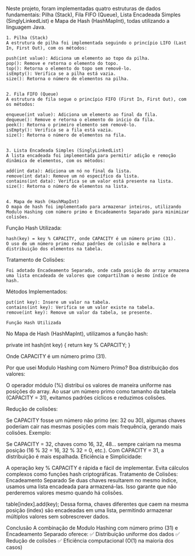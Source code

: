 
Neste projeto, foram implementadas quatro estruturas de dados fundamentais: Pilha (Stack), Fila FIFO (Queue), Lista Encadeada Simples (SinglyLinkedList) e Mapa de Hash (HashMapInt), todas utilizando a linguagem Java.

    1. Pilha (Stack)
    A estrutura de pilha foi implementada seguindo o princípio LIFO (Last In, First Out), com os métodos:

    push(int value): Adiciona um elemento ao topo da pilha.
    pop(): Remove e retorna o elemento do topo.
    top(): Retorna o elemento do topo sem removê-lo.
    isEmpty(): Verifica se a pilha está vazia.
    size(): Retorna o número de elementos na pilha.


    2. Fila FIFO (Queue)
    A estrutura de fila segue o princípio FIFO (First In, First Out), com os métodos:

    enqueue(int value): Adiciona um elemento ao final da fila.
    dequeue(): Remove e retorna o elemento do início da fila.
    peek(): Retorna o primeiro elemento sem removê-lo.
    isEmpty(): Verifica se a fila está vazia.
    size(): Retorna o número de elementos na fila.


    3. Lista Encadeada Simples (SinglyLinkedList)
    A lista encadeada foi implementada para permitir adição e remoção dinâmica de elementos, com os métodos:

    add(int data): Adiciona um nó no final da lista.
    remove(int data): Remove um nó específico da lista.
    contains(int data): Verifica se um valor está presente na lista.
    size(): Retorna o número de elementos na lista.


    4. Mapa de Hash (HashMapInt)
    O mapa de hash foi implementado para armazenar inteiros, utilizando Modulo Hashing com número primo e Encadeamento Separado para minimizar colisões.

Função Hash Utilizada:

    hash(key) = key % CAPACITY, onde CAPACITY é um número primo (31).
    O uso de um número primo reduz padrões de colisão e melhora a distribuição dos elementos na tabela.

Tratamento de Colisões:

    Foi adotado Encadeamento Separado, onde cada posição do array armazena uma lista encadeada de valores que compartilham o mesmo índice de hash.

Métodos Implementados:

    put(int key): Insere um valor na tabela.
    contains(int key): Verifica se um valor existe na tabela.
    remove(int key): Remove um valor da tabela, se presente.

    Função Hash Utilizada
No Mapa de Hash (HashMapInt), utilizamos a função hash:

private int hash(int key) {
    return key % CAPACITY;
}

Onde CAPACITY é um número primo (31).

Por que usei Modulo Hashing com Número Primo?
Boa distribuição dos valores:

O operador módulo (%) distribui os valores de maneira uniforme nas posições do array.
Ao usar um número primo como tamanho da tabela (CAPACITY = 31), evitamos padrões cíclicos e reduzimos colisões.

Redução de colisões:

Se CAPACITY fosse um número não primo (ex: 32 ou 30), algumas chaves poderiam cair nas mesmas posições com mais frequência, gerando mais colisões.
Exemplo:

Se CAPACITY = 32, chaves como 16, 32, 48... sempre cairiam na mesma posição (16 % 32 = 16, 32 % 32 = 0, etc.).
Com CAPACITY = 31, a distribuição é mais espalhada.
Eficiência e Simplicidade:

A operação key % CAPACITY é rápida e fácil de implementar.
Evita cálculos complexos como funções hash criptográficas.
Tratamento de Colisões: Encadeamento Separado
Se duas chaves resultarem no mesmo índice, usamos uma lista encadeada para armazená-las. Isso garante que não perderemos valores mesmo quando há colisões.

table[index].add(key);
Dessa forma, chaves diferentes que caem na mesma posição (index) são encadeadas em uma lista, permitindo armazenar múltiplos valores sem sobrescrever dados.

Conclusão
A combinação de Modulo Hashing com número primo (31) e Encadeamento Separado oferece: ✅ Distribuição uniforme dos dados
✅ Redução de colisões
✅ Eficiência computacional (O(1) na maioria dos casos)